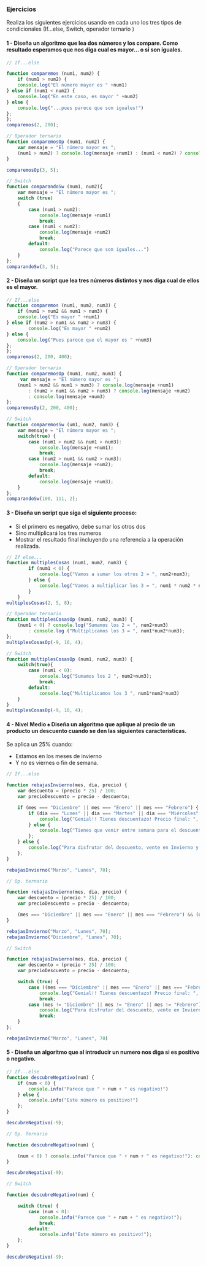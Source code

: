 ### Ejercicios

Realiza los siguientes ejercicios usando en cada uno los tres tipos de condicionales (If...else, Switch, operador ternario )

#### 1 - Diseña un algoritmo que lea dos números y los compare. Como resultado esperamos que nos diga cual es mayor... o si son iguales.

```js
// If...else

function comparemos (num1, num2) {
    if (num1 > num2) {
    console.log("El número mayor es " +num1)
} else if (num1 < num2) {
    console.log("En este caso, es mayor " +num2)
} else {
    console.log("...pues parece que son iguales!")
};
};
comparemos(2, 200);

```

```js
// Operador ternario
function comparemosOp (num1, num2) {
    var mensaje = "El número mayor es ";
    (num1 > num2) ? console.log(mensaje +num1) : (num1 < num2) ? console.log(mensaje +num2) : console.log("Parece que son iguales...")
}

comparemosOp(3, 5);
```

```js
// Switch
function comparandoSw (num1, num2){
    var mensaje = "El número mayor es ";
    switch (true)   
    {
        case (num1 > num2):
            console.log(mensaje +num1)
            break;
        case (num1 < num2):
            console.log(mensaje +num2)
            break;
        default:
            console.log("Parece que son iguales...")
    }
};
comparandoSw(3, 5);
```


#### 2 - Diseña un script que lea tres números distintos y nos diga cual de ellos es el mayor.

```js
// If...else
function comparemos (num1, num2, num3) {
    if (num1 > num2 && num1 > num3) {
    console.log("Es mayor " +num1)
} else if (num2 > num1 && num2 > num3) {
		console.log("Es mayor " +num2)
} else {
    console.log("Pues parece que el mayor es " +num3)
};
};
comparemos(2, 200, 400);
```

```js
// Operador ternario
function comparemosOp (num1, num2, num3) {
     var mensaje = "El número mayor es ";
    (num1 > num2 && num1 > num3) ? console.log(mensaje +num1)
        : (num2 > num1 && num2 > num3) ? console.log(mensaje +num2)
        : console.log(mensaje +num3)
};
comparemosOp(2, 200, 400);
```

```js
// Switch
function comparemosSw (um1, num2, num3) {
    var mensaje = "El número mayor es ";
    switch(true) {
        case (num1 > num2 && num1 > num3):
            console.log(mensaje +num1);
            break;
        case (num2 > num1 && num2 > num3):
            console.log(mensaje +num2);
            break;
        default:
            console.log(mensaje +num3);
	}
};
comparandoSw(100, 111, 2);
```

#### 3 - Diseña un script que siga el siguiente proceso:
- Si el primero es negativo, debe sumar los otros dos
- Sino multiplicará los tres numeros
- Mostrar el resultado final incluyendo una referencia a la operación realizada.


```js
// If else...
function multiplesCosas (num1, num2, num3) {
		if (num1 < 0) {
			console.log("Vamos a sumar los otros 2 = ", num2+num3);
		} else {
			console.log("Vamos a multiplicar los 3 = ", num1 * num2 * num3);
		}
	}
multiplesCosas(2, 5, 8);
```

```js
// Operador ternario
function multiplesCosasOp (num1, num2, num3) {
    (num1 < 0) ? console.log("Sumamos los 2 = ", num2+num3)
        : console.log ("Multiplicamos los 3 = ", num1*num2*num3);
};
multiplesCosasOp(-9, 10, 4);
```

```js
// Switch
function multiplesCosasOp (num1, num2, num3) {
    switch(true){
        case (num1 < 0):
            console.log("Sumamos los 2 ", num2+num3);
            break;
        default:
            console.log("Multiplicamos los 3 ", num1*num2*num3)
    }
}
multiplesCosasOp(-9, 10, 4);
```

#### 4 - Nivel Medio :spades: Diseña un algoritmo que aplique al precio de un producto un descuento cuando se den las siguientes caracteristicas.
Se aplica un 25% cuando:
- Estamos en los meses de invierno
- Y no es viernes o fin de semana.

```js
// If...else

function rebajasInvierno(mes, dia, precio) {
	var descuento = (precio * 25) / 100;
	var precioDescuento = precio - descuento;

	if (mes === "Diciembre" || mes === "Enero" || mes === "Febrero") {
		if (dia === "Lunes" || dia === "Martes" || dia === "Miércoles" || dia === "Jueves") {
			console.log("Genial!! Tienes descuentazo! Precio final: ", precioDescuento);
		} else {
			console.log("Tienes que venir entre semana para el descuento! Precio final:", precio);
		};
	} else {
		console.log("Para disfrutar del descuento, vente en Invierno y entre semana a visitarnos! Precio final:", precio);
	};
}

rebajasInvierno("Marzo", "Lunes", 70);

```


```js
// Op. ternario

function rebajasInvierno(mes, dia, precio) {
	var descuento = (precio * 25) / 100;
	var precioDescuento = precio - descuento;

	(mes === "Diciembre" || mes === "Enero" || mes === "Febrero") && (dia === "Lunes" || dia === "Martes" || dia === "Miércoles" || dia === "Jueves") ? console.log("Genial!! Tienes descuentazo! Precio final: ", precioDescuento): console.log("Para disfrutar del descuento, vente en Invierno y entre semana a visitarnos! Precio final:", precio)
}

rebajasInvierno("Marzo", "Lunes", 70);
rebajasInvierno("Diciembre", "Lunes", 70);

```

```js
// Switch

function rebajasInvierno(mes, dia, precio) {
	var descuento = (precio * 25) / 100;
	var precioDescuento = precio - descuento;

	switch (true) {
		case ((mes === "Diciembre" || mes === "Enero" || mes === "Febrero") && (dia === "Lunes" || dia === "Martes" || dia === "Miércoles" || dia === "Jueves")):
			console.log("Genial!! Tienes descuentazo! Precio final: ", precioDescuento);
			break;
		case (mes != "Diciembre" || mes != "Enero" || mes != "Febrero"):
			console.log("Para disfrutar del descuento, vente en Invierno y entre semana a visitarnos! Precio final:", precio);
			break;
	}
};

rebajasInvierno("Marzo", "Lunes", 70)

```

#### 5 - Diseña un algoritmo que al introducir un numero nos diga si es positivo o negativo.
```js
// If...else
function descubreNegativo(num) {
	if (num < 0) {
		console.info("Parece que " + num + " es negativo!")
	} else {
		console.info("Este número es positivo!")
	};
}

descubreNegativo(-9);

```

```js
// Op. Ternario

function descubreNegativo(num) {

	(num < 0) ? console.info("Parece que " + num + " es negativo!"): console.info("Este número es positivo!");
}

descubreNegativo(-9);

```

```js
// Switch

function descubreNegativo(num) {

	switch (true) {
		case (num < 0):
			console.info("Parece que " + num + " es negativo!");
			break;
		default:
			console.info("Este número es positivo!");
	};
}

descubreNegativo(-9);

```





